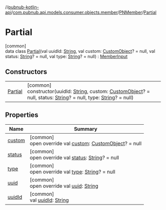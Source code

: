 //[pubnub-kotlin-api](../../../../index.md)/[com.pubnub.api.models.consumer.objects.member](../../index.md)/[PNMember](../index.md)/[Partial](index.md)

# Partial

[common]\
data class [Partial](index.md)(val uuidId: [String](https://kotlinlang.org/api/latest/jvm/stdlib/kotlin-stdlib/kotlin/-string/index.html), val custom: [CustomObject](../../../com.pubnub.kmp/-custom-object/index.md)? = null, val status: [String](https://kotlinlang.org/api/latest/jvm/stdlib/kotlin-stdlib/kotlin/-string/index.html)? = null, val type: [String](https://kotlinlang.org/api/latest/jvm/stdlib/kotlin-stdlib/kotlin/-string/index.html)? = null) : [MemberInput](../../-member-input/index.md)

## Constructors

| | |
|---|---|
| [Partial](-partial.md) | [common]<br>constructor(uuidId: [String](https://kotlinlang.org/api/latest/jvm/stdlib/kotlin-stdlib/kotlin/-string/index.html), custom: [CustomObject](../../../com.pubnub.kmp/-custom-object/index.md)? = null, status: [String](https://kotlinlang.org/api/latest/jvm/stdlib/kotlin-stdlib/kotlin/-string/index.html)? = null, type: [String](https://kotlinlang.org/api/latest/jvm/stdlib/kotlin-stdlib/kotlin/-string/index.html)? = null) |

## Properties

| Name | Summary |
|---|---|
| [custom](custom.md) | [common]<br>open override val [custom](custom.md): [CustomObject](../../../com.pubnub.kmp/-custom-object/index.md)? = null |
| [status](status.md) | [common]<br>open override val [status](status.md): [String](https://kotlinlang.org/api/latest/jvm/stdlib/kotlin-stdlib/kotlin/-string/index.html)? = null |
| [type](type.md) | [common]<br>open override val [type](type.md): [String](https://kotlinlang.org/api/latest/jvm/stdlib/kotlin-stdlib/kotlin/-string/index.html)? = null |
| [uuid](uuid.md) | [common]<br>open override val [uuid](uuid.md): [String](https://kotlinlang.org/api/latest/jvm/stdlib/kotlin-stdlib/kotlin/-string/index.html) |
| [uuidId](uuid-id.md) | [common]<br>val [uuidId](uuid-id.md): [String](https://kotlinlang.org/api/latest/jvm/stdlib/kotlin-stdlib/kotlin/-string/index.html) |
